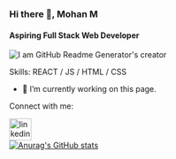 
### Hi there 👋, Mohan M
#### Aspiring Full Stack Web Developer

![I am GitHub Readme Generator's creator](https://avatars.githubusercontent.com/u/107466981?v=4)



Skills: REACT / JS / HTML / CSS

- 🔭 I’m currently working on this page. 

Connect with me:


[<img src='https://cdn.jsdelivr.net/npm/simple-icons@3.0.1/icons/linkedin.svg' alt='linkedin' height='40'>](https://www.linkedin.com/in/mohan-m-connect//)  
[![Anurag's GitHub stats](https://github-readme-stats.vercel.app/api?username=MohanM501)](https://github.com/MohanM501/github-readme-stats)



